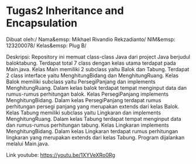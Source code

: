 # Tugas2 Inheritance and Encapsulation

Dibuat oleh:/
Nama&emsp: Mikhael Rivandio Rekzadianto/
NIM&emsp: 123200078/
Kelas&emsp: Plug B/

Deskripsi:
Repository ini memuat class-class Java dari project Java berjudul baloktabung. Terdapat total 7 class dengan kelas utama terdapat pada Main.java. Kelas Main memiliki 2 subclass yaitu Balok dan Tabung. Terdapat 2 class interface yaitu MenghitungBidang dan MenghitungRuang. Kelas Balok memiliki subclass yaitu PersegiPanjang dan implements MenghitungRuang. Dalam kelas balok terdapat tempat menginput data dan rumus-rumus perhitungan balok. Kelas PersegiPanjang implements MenghitungBidang. Dalam kelas PersegiPanjang terdapat rumus perhitungan persegi panjang yang merupakan extends dari kelas Balok. Kelas Tabung memiliki subclass yaitu Lingkaran dan implements MenghitungRuang. Dalam kelas Tabung terdapat tempat menginput data dan rumus-rumus perhitungan tabung. Kelas Lingkaran implements MenghitungBidang. Dalam kelas Lingkaran terdapat rumus perhitungan lingkaran yang merupakan extends dari kelas Tabung. Program dijalankan melalui Main.java.

Link youtube:
https://youtu.be/1XYVeXRo0Rg
